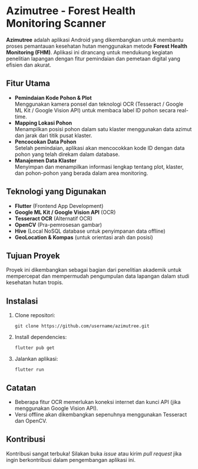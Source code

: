 <!DOCTYPE html>
<html lang="id">
<head>
  <meta charset="UTF-8">
  <meta name="viewport" content="width=device-width, initial-scale=1">
</head>
<body>

  <h1>Azimutree - Forest Health Monitoring Scanner</h1>

  <p><strong>Azimutree</strong> adalah aplikasi Android yang dikembangkan untuk membantu proses pemantauan kesehatan hutan menggunakan metode <strong>Forest Health Monitoring (FHM)</strong>. Aplikasi ini dirancang untuk mendukung kegiatan penelitian lapangan dengan fitur pemindaian dan pemetaan digital yang efisien dan akurat.</p>

  <h2>Fitur Utama</h2>
  <ul>
    <li><strong>Pemindaian Kode Pohon & Plot</strong><br>
      Menggunakan kamera ponsel dan teknologi OCR (Tesseract / Google ML Kit / Google Vision API) untuk membaca label ID pohon secara real-time.</li>
    <li><strong>Mapping Lokasi Pohon</strong><br>
      Menampilkan posisi pohon dalam satu klaster menggunakan data azimut dan jarak dari titik pusat klaster.</li>
    <li><strong>Pencocokan Data Pohon</strong><br>
      Setelah pemindaian, aplikasi akan mencocokkan kode ID dengan data pohon yang telah direkam dalam database.</li>
    <li><strong>Manajemen Data Klaster</strong><br>
      Menyimpan dan menampilkan informasi lengkap tentang plot, klaster, dan pohon-pohon yang berada dalam area monitoring.</li>
  </ul>

  <h2>Teknologi yang Digunakan</h2>
  <ul>
    <li><strong>Flutter</strong> (Frontend App Development)</li>
    <li><strong>Google ML Kit / Google Vision API</strong> (OCR)</li>
    <li><strong>Tesseract OCR</strong> (Alternatif OCR)</li>
    <li><strong>OpenCV</strong> (Pra-pemrosesan gambar)</li>
    <li><strong>Hive</strong> (Local NoSQL database untuk penyimpanan data offline)</li>
    <li><strong>GeoLocation & Kompas</strong> (untuk orientasi arah dan posisi)</li>
  </ul>

  <h2>Tujuan Proyek</h2>
  <p>Proyek ini dikembangkan sebagai bagian dari penelitian akademik untuk mempercepat dan mempermudah pengumpulan data lapangan dalam studi kesehatan hutan tropis.</p>

  <h2>Instalasi</h2>
  <ol>
    <li>Clone repositori:
      <pre><code>git clone https://github.com/username/azimutree.git</code></pre>
    </li>
    <li>Install dependencies:
      <pre><code>flutter pub get</code></pre>
    </li>
    <li>Jalankan aplikasi:
      <pre><code>flutter run</code></pre>
    </li>
  </ol>

  <h2>Catatan</h2>
  <ul>
    <li>Beberapa fitur OCR memerlukan koneksi internet dan kunci API (jika menggunakan Google Vision API).</li>
    <li>Versi offline akan dikembangkan sepenuhnya menggunakan Tesseract dan OpenCV.</li>
  </ul>

  <h2>Kontribusi</h2>
  <p>Kontribusi sangat terbuka! Silakan buka <em>issue</em> atau kirim <em>pull request</em> jika ingin berkontribusi dalam pengembangan aplikasi ini.</p>

</body>
</html>
